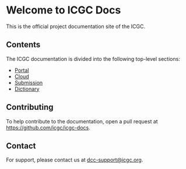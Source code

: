 # Welcome to ICGC Docs

This is the official project documentation site of the ICGC.

## Contents

The ICGC documentation is divided into the following top-level sections:

* [Portal](portal/about.md)
* [Cloud](cloud/about.md)
* [Submission](submission/about.md)
* [Dictionary](dictionary/about.md)

## Contributing

To help contribute to the documentation, open a pull request at <a href="https://github.com/icgc/icgc-docs"><i class="fa fa-github"></i> https://github.com/icgc/icgc-docs</a>.

## Contact

For support, please contact us at [dcc-support@icgc.org](mailto:dcc-support@icgc.org).
